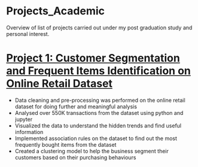 # Projects_Academic
Overview of list of projects carried out under my post graduation study and personal interest.

# [Project 1: Customer Segmentation and Frequent Items Identification on Online Retail Dataset](https://github.com/manjunath8cy/Data_Analytics_On_Retail_Dataset)
* Data cleaning and pre-processing was performed on the online retail dataset for doing further and meaningful analysis
* Analysed over 550K transactions from the dataset using python and jupyter
* Visualized the data to understand the hidden trends and find useful information 
* Implemented association rules on the dataset to find out the most frequently bought items from the dataset
* Created a clustering model to help the business segment their customers based on their purchasing behaviours
